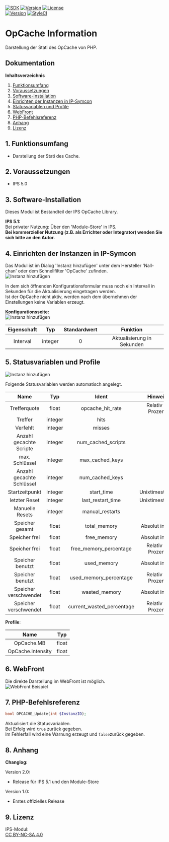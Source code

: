 [![SDK](https://img.shields.io/badge/Symcon-PHPModul-red.svg)](https://www.symcon.de/service/dokumentation/entwicklerbereich/sdk-tools/sdk-php/)
[![Version](https://img.shields.io/badge/Modul%20Version-2.0-blue.svg)]()
[![License](https://img.shields.io/badge/License-CC%20BY--NC--SA%204.0-green.svg)](https://creativecommons.org/licenses/by-nc-sa/4.0/)  
[![Version](https://img.shields.io/badge/Symcon%20Version-5.1%20%3E-green.svg)](https://www.symcon.de/forum/threads/30857-IP-Symcon-5-1-%28Stable%29-Changelog)
[![StyleCI](https://styleci.io/repos/125710396/shield?style=flat)](https://styleci.io/repos/125710396)  

# OpCache Information  
Darstellung der Stati des OpCache von PHP.  

## Dokumentation

**Inhaltsverzeichnis**

1. [Funktionsumfang](#1-funktionsumfang)  
2. [Voraussetzungen](#2-voraussetzungen)  
3. [Software-Installation](#3-software-installation) 
4. [Einrichten der Instanzen in IP-Symcon](#4-einrichten-der-instanzen-in-ip-symcon)
5. [Statusvariablen und Profile](#5-statusvariablen-und-profile)
6. [WebFront](#6-webfront)
7. [PHP-Befehlsreferenz](#7-php-befehlsreferenz) 
8. [Anhang](#8-anhang)  
9. [Lizenz](#9-lizenz)

## 1. Funktionsumfang

 - Darstellung der Stati des Cache.  

## 2. Voraussetzungen

 - IPS 5.0

## 3. Software-Installation

 Dieses Modul ist Bestandteil der IPS OpCache Library.  

**IPS 5.1:**  
   Bei privater Nutzung:
     Über den 'Module-Store' in IPS.  
   **Bei kommerzieller Nutzung (z.B. als Errichter oder Integrator) wenden Sie sich bitte an den Autor.**  

## 4. Einrichten der Instanzen in IP-Symcon

Das Modul ist im Dialog 'Instanz hinzufügen' unter dem Hersteller 'Nall-chan' oder dem Schnellfilter 'OpCache' zufinden.  
![Instanz hinzufügen](../imgs/addInstance.png)  

In dem sich öffnenden Konfigurationsformular muss noch ein Intervall in Sekunden für die Aktualisierung eingetragen werden.  
Ist der OpCache nicht aktiv, werden nach dem übernehmen der Einstellungen keine Variablen erzeugt.  

**Konfigurationsseite:**  
![Instanz hinzufügen](../imgs/settingInfo.png)  

| Eigenschaft   | Typ     | Standardwert | Funktion                   |
| :-----------: | :-----: | :----------: | :------------------------: |
| Interval      | integer | 0            | Aktualisierung in Sekunden |


## 5. Statusvariablen und Profile

![Instanz hinzufügen](../imgs/logTree.png)  

Folgende Statusvariablen werden automatisch angelegt.  

| Name                      | Typ     | Ident                       | Hinweis               | Profil            |
| :-----------------------: | :-----: | :-------------------------: | :-------------------: | :---------------: |
| Trefferquote              | float   | opcache_hit_rate            | Relativ in Prozent    | OpCache.Intensity |
| Treffer                   | integer | hits                        |                       |                   |
| Verfehlt                  | integer | misses                      |                       |                   |
| Anzahl gecachte Scripte   | integer | num_cached_scripts          |                       |                   |
| max. Schlüssel            | integer | max_cached_keys             |                       |                   |
| Anzahl gecachte Schlüssel | integer | num_cached_keys             |                       |                   |
| Startzeitpunkt            | integer | start_time                  | Unixtimestamp         | ~UnixTimestamp    |
| letzter Reset             | integer | last_restart_time           | Unixtimestamp         | ~UnixTimestamp    |
| Manuelle Resets           | integer | manual_restarts             |                       |                   |
| Speicher gesamt           | float   | total_memory                | Absolut in MB         | OpCache.MB        |
| Speicher frei             | float   | free_memory                 | Absolut in MB         | OpCache.MB        |
| Speicher frei             | float   | free_memory_percentage      | Relativ in Prozent    | OpCache.Intensity |
| Speicher benutzt          | float   | used_memory                 | Absolut in MB         | OpCache.MB        |
| Speicher benutzt          | float   | used_memory_percentage      | Relativ in Prozent    | OpCache.Intensity |
| Speicher verschwendet     | float   | wasted_memory               | Absolut in MB         | OpCache.MB        |
| Speicher verschwendet     | float   | current_wasted_percentage   | Relativ in Prozent    | OpCache.Intensity |

**Profile**:

| Name              | Typ   |
| :---------------: | :---: |
| OpCache.MB        | float |
| OpCache.Intensity | float |

## 6. WebFront

Die direkte Darstellung im WebFront ist möglich.  
![WebFront Beispiel](../imgs/wfInfo.png)  


## 7. PHP-Befehlsreferenz

```php
bool OPCACHE_Update(int $InstanzID);
```
Aktualisiert die Statusvariablen.  
Bei Erfolg wird `true` zurück gegeben.  
Im Fehlerfall wird eine Warnung erzeugt und `false`zurück gegeben.  


## 8. Anhang

**Changlog:**  

Version 2.0:  
 - Release für IPS 5.1 und den Module-Store   

Version 1.0:  
 - Erstes offizielles Release  

## 9. Lizenz

  IPS-Modul:  
  [CC BY-NC-SA 4.0](https://creativecommons.org/licenses/by-nc-sa/4.0/)  
